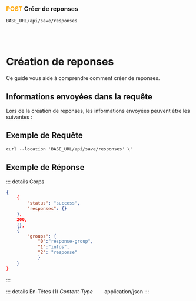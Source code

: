 ### <span style="color:orange">POST</span> Créer de reponses

````
BASE_URL/api/save/responses
````

<br/> <br/> 

# Création de reponses
Ce guide vous aide à comprendre comment créer de reponses.


## Informations envoyées dans la requête

Lors de la création de reponses, les informations envoyées peuvent être les suivantes :


## Exemple de Requête

```txt
curl --location 'BASE_URL/api/save/responses' \'

```


## Exemple de Réponse

::: details Corps  

```json
{
    {
        "status": "success",
        "responses": {}
    },
    200,
    {},
    {
        "groups": {
            "0":"response-group", 
            "1":"infos",
            "2": "response"
            }
    }
}
```
:::


::: details En-Têtes (1)
 *Content-Type*    &nbsp;&nbsp;&nbsp;&nbsp;&nbsp;&nbsp;     application/json
:::
